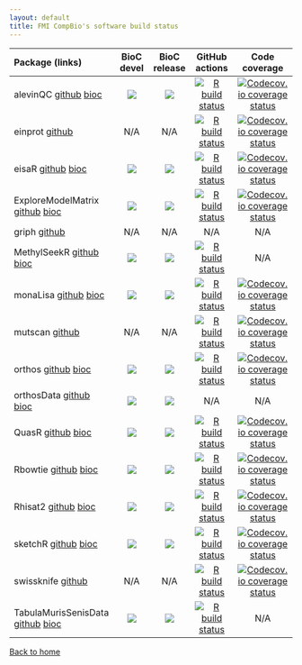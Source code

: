 ```yaml
---
layout: default
title: FMI CompBio's software build status
---
```


| Package (links) | BioC devel       | BioC release     | GitHub actions   | Code coverage    |
|:----------------|:----------------:|:----------------:|:----------------:|:----------------:|
| alevinQC [github](https://github.com/csoneson/alevinQC) [bioc](https://bioconductor.org/packages/alevinQC/) | [![](http://bioconductor.org/shields/build/devel/bioc/alevinQC.svg)](http://bioconductor.org/checkResults/devel/bioc-LATEST/alevinQC) | [![](http://bioconductor.org/shields/build/release/bioc/alevinQC.svg)](http://bioconductor.org/checkResults/release/bioc-LATEST/alevinQC) | [![R build status](https://github.com/csoneson/alevinQC/actions/workflows/R-CMD-check.yaml/badge.svg)](https://github.com/csoneson/alevinQC/actions) | [![Codecov.io coverage status](https://codecov.io/github/csoneson/alevinQC/coverage.svg?branch=devel)](https://codecov.io/github/csoneson/alevinQC) |
| einprot [github](https://github.com/fmicompbio/einprot) | N/A | N/A | [![R build status](https://github.com/fmicompbio/einprot/actions/workflows/R-CMD-check.yaml/badge.svg)](https://github.com/fmicompbio/einprot/actions) | [![Codecov.io coverage status](https://codecov.io/github/fmicompbio/einprot/coverage.svg?branch=main)](https://codecov.io/github/fmicompbio/einprot) |
| eisaR [github](https://github.com/fmicompbio/eisaR) [bioc](https://bioconductor.org/packages/eisaR/) | [![](http://bioconductor.org/shields/build/devel/bioc/eisaR.svg)](http://bioconductor.org/checkResults/devel/bioc-LATEST/eisaR) | [![](http://bioconductor.org/shields/build/release/bioc/eisaR.svg)](http://bioconductor.org/checkResults/release/bioc-LATEST/eisaR) | [![R build status](https://github.com/fmicompbio/eisaR/actions/workflows/R-CMD-check.yaml/badge.svg)](https://github.com/fmicompbio/eisaR/actions) | [![Codecov.io coverage status](https://codecov.io/github/fmicompbio/eisaR/coverage.svg?branch=devel)](https://codecov.io/github/fmicompbio/eisaR) |
| ExploreModelMatrix [github](https://github.com/csoneson/ExploreModelMatrix) [bioc](https://bioconductor.org/packages/ExploreModelMatrix/) | [![](http://bioconductor.org/shields/build/devel/bioc/ExploreModelMatrix.svg)](http://bioconductor.org/checkResults/devel/bioc-LATEST/ExploreModelMatrix) | [![](http://bioconductor.org/shields/build/release/bioc/ExploreModelMatrix.svg)](http://bioconductor.org/checkResults/release/bioc-LATEST/ExploreModelMatrix) | [![R build status](https://github.com/csoneson/ExploreModelMatrix/actions/workflows/R-CMD-check.yaml/badge.svg)](https://github.com/csoneson/ExploreModelMatrix/actions) | [![Codecov.io coverage status](https://codecov.io/github/csoneson/ExploreModelMatrix/coverage.svg?branch=devel)](https://codecov.io/github/csoneson/ExploreModelMatrix) |
| griph [github](https://github.com/fmicompbio/griph) | N/A | N/A | N/A | N/A |
| MethylSeekR [github](https://github.com/LukasBurger/MethylSeekR) [bioc](https://bioconductor.org/packages/MethylSeekR/) | [![](http://bioconductor.org/shields/build/devel/bioc/MethylSeekR.svg)](http://bioconductor.org/checkResults/devel/bioc-LATEST/MethylSeekR) | [![](http://bioconductor.org/shields/build/release/bioc/MethylSeekR.svg)](http://bioconductor.org/checkResults/release/bioc-LATEST/MethylSeekR) | [![R build status](https://github.com/LukasBurger/MethylSeekR/actions/workflows/build_and_check.yml/badge.svg)](https://github.com/LukasBurger/MethylSeekR/actions) | N/A |
| monaLisa [github](https://github.com/fmicompbio/monaLisa) [bioc](https://bioconductor.org/packages/monaLisa/) | [![](http://bioconductor.org/shields/build/devel/bioc/monaLisa.svg)](http://bioconductor.org/checkResults/devel/bioc-LATEST/monaLisa) | [![](http://bioconductor.org/shields/build/release/bioc/monaLisa.svg)](http://bioconductor.org/checkResults/release/bioc-LATEST/monaLisa) | [![R build status](https://github.com/fmicompbio/monaLisa/actions/workflows/R-CMD-check.yaml/badge.svg)](https://github.com/fmicompbio/monaLisa/actions) | [![Codecov.io coverage status](https://codecov.io/github/fmicompbio/monaLisa/coverage.svg?branch=devel)](https://codecov.io/github/fmicompbio/monaLisa) |
| mutscan [github](https://github.com/fmicompbio/mutscan) | N/A | N/A | [![R build status](https://github.com/fmicompbio/mutscan/actions/workflows/R-CMD-check.yaml/badge.svg)](https://github.com/fmicompbio/mutscan/actions) | [![Codecov.io coverage status](https://codecov.io/github/fmicompbio/mutscan/coverage.svg?branch=main)](https://codecov.io/github/fmicompbio/mutscan) |
| orthos [github](https://github.com/fmicompbio/orthos) [bioc](https://bioconductor.org/packages/orthos/) | [![](http://bioconductor.org/shields/build/devel/bioc/orthos.svg)](http://bioconductor.org/checkResults/devel/bioc-LATEST/orthos) | [![](http://bioconductor.org/shields/build/release/bioc/orthos.svg)](http://bioconductor.org/checkResults/release/bioc-LATEST/orthos) | [![R build status](https://github.com/fmicompbio/orthos/actions/workflows/R-CMD-check.yaml/badge.svg)](https://github.com/fmicompbio/orthos/actions) | [![Codecov.io coverage status](https://codecov.io/github/fmicompbio/orthos/coverage.svg?branch=devel)](https://codecov.io/github/fmicompbio/orthos) |
| orthosData [github](https://github.com/fmicompbio/orthosData) [bioc](https://bioconductor.org/packages/orthosData/) | [![](http://bioconductor.org/shields/build/devel/data-experiment/orthosData.svg)](http://bioconductor.org/checkResults/devel/data-experiment-LATEST/orthosData) | [![](http://bioconductor.org/shields/build/release/data-experiment/orthosData.svg)](http://bioconductor.org/checkResults/release/data-experiment-LATEST/orthosData) | N/A | N/A |
| QuasR [github](https://github.com/fmicompbio/QuasR) [bioc](https://bioconductor.org/packages/QuasR/) | [![](http://bioconductor.org/shields/build/devel/bioc/QuasR.svg)](http://bioconductor.org/checkResults/devel/bioc-LATEST/QuasR) | [![](http://bioconductor.org/shields/build/release/bioc/QuasR.svg)](http://bioconductor.org/checkResults/release/bioc-LATEST/QuasR) | [![R build status](https://github.com/fmicompbio/QuasR/actions/workflows/R-CMD-check.yaml/badge.svg)](https://github.com/fmicompbio/QuasR/actions) | [![Codecov.io coverage status](https://codecov.io/github/fmicompbio/QuasR/coverage.svg?branch=devel)](https://codecov.io/github/fmicompbio/QuasR) |
| Rbowtie [github](https://github.com/fmicompbio/Rbowtie) [bioc](https://bioconductor.org/packages/Rbowtie/) | [![](http://bioconductor.org/shields/build/devel/bioc/Rbowtie.svg)](http://bioconductor.org/checkResults/devel/bioc-LATEST/Rbowtie) | [![](http://bioconductor.org/shields/build/release/bioc/Rbowtie.svg)](http://bioconductor.org/checkResults/release/bioc-LATEST/Rbowtie) | [![R build status](https://github.com/fmicompbio/Rbowtie/actions/workflows/build_and_check.yml/badge.svg)](https://github.com/fmicompbio/Rbowtie/actions) | [![Codecov.io coverage status](https://codecov.io/github/fmicompbio/Rbowtie/coverage.svg?branch=devel)](https://codecov.io/github/fmicompbio/Rbowtie) |
| Rhisat2 [github](https://github.com/fmicompbio/Rhisat2) [bioc](https://bioconductor.org/packages/Rhisat2/) | [![](http://bioconductor.org/shields/build/devel/bioc/Rhisat2.svg)](http://bioconductor.org/checkResults/devel/bioc-LATEST/Rhisat2) | [![](http://bioconductor.org/shields/build/release/bioc/Rhisat2.svg)](http://bioconductor.org/checkResults/release/bioc-LATEST/Rhisat2) | [![R build status](https://github.com/fmicompbio/Rhisat2/actions/workflows/R-CMD-check.yaml/badge.svg)](https://github.com/fmicompbio/Rhisat2/actions) | [![Codecov.io coverage status](https://codecov.io/github/fmicompbio/Rhisat2/coverage.svg?branch=devel)](https://codecov.io/github/fmicompbio/Rhisat2) |
| sketchR [github](https://github.com/fmicompbio/sketchR) [bioc](https://bioconductor.org/packages/sketchR/) | [![](http://bioconductor.org/shields/build/devel/bioc/sketchR.svg)](http://bioconductor.org/checkResults/devel/bioc-LATEST/sketchR) | [![](http://bioconductor.org/shields/build/release/bioc/sketchR.svg)](http://bioconductor.org/checkResults/release/bioc-LATEST/sketchR) | [![R build status](https://github.com/fmicompbio/sketchR/actions/workflows/R-CMD-check.yaml/badge.svg)](https://github.com/fmicompbio/sketchR/actions) | [![Codecov.io coverage status](https://codecov.io/github/fmicompbio/sketchR/coverage.svg?branch=devel)](https://codecov.io/github/fmicompbio/sketchR) |
| swissknife [github](https://github.com/fmicompbio/swissknife) | N/A | N/A | [![R build status](https://github.com/fmicompbio/swissknife/actions/workflows/R-CMD-check.yaml/badge.svg)](https://github.com/fmicompbio/swissknife/actions) | [![Codecov.io coverage status](https://codecov.io/github/fmicompbio/swissknife/coverage.svg?branch=master)](https://codecov.io/github/fmicompbio/swissknife) |
| TabulaMurisSenisData [github](https://github.com/fmicompbio/TabulaMurisSenisData) [bioc](https://bioconductor.org/packages/TabulaMurisSenisData/) | [![](http://bioconductor.org/shields/build/devel/data-experiment/TabulaMurisSenisData.svg)](http://bioconductor.org/checkResults/devel/data-experiment-LATEST/TabulaMurisSenisData) | [![](http://bioconductor.org/shields/build/release/data-experiment/TabulaMurisSenisData.svg)](http://bioconductor.org/checkResults/release/data-experiment-LATEST/TabulaMurisSenisData) | [![R build status](https://github.com/fmicompbio/TabulaMurisSenisData/actions/workflows/check-bioc.yml/badge.svg)](https://github.com/fmicompbio/TabulaMurisSenisData/actions) | N/A |

[Back to home](index.html)